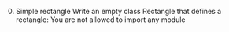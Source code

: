0. Simple rectangle
Write an empty class Rectangle that defines a rectangle:
You are not allowed to import any module
